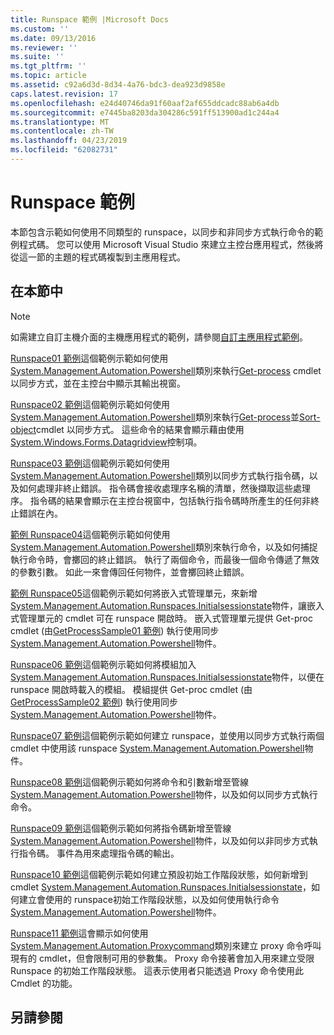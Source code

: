 ```yaml
---
title: Runspace 範例 |Microsoft Docs
ms.custom: ''
ms.date: 09/13/2016
ms.reviewer: ''
ms.suite: ''
ms.tgt_pltfrm: ''
ms.topic: article
ms.assetid: c92a6d3d-8d34-4a76-bdc3-dea923d9858e
caps.latest.revision: 17
ms.openlocfilehash: e24d40746da91f60aaf2af655ddcadc88ab6a4db
ms.sourcegitcommit: e7445ba8203da304286c591ff513900ad1c244a4
ms.translationtype: MT
ms.contentlocale: zh-TW
ms.lasthandoff: 04/23/2019
ms.locfileid: "62082731"
---
```

# <a name="runspace-samples"></a>Runspace 範例

本節包含示範如何使用不同類型的 runspace，以同步和非同步方式執行命令的範例程式碼。 您可以使用 Microsoft Visual Studio 來建立主控台應用程式，然後將從這一節的主題的程式碼複製到主應用程式。

## <a name="in-this-section"></a>在本節中

> [!NOTE]
> 如需建立自訂主機介面的主機應用程式的範例，請參閱[自訂主應用程式範例](./custom-host-samples.md)。

 [Runspace01 範例](./runspace01-sample.md)這個範例示範如何使用[System.Management.Automation.Powershell](/dotnet/api/system.management.automation.powershell)類別來執行[Get-process](/powershell/module/Microsoft.PowerShell.Management/Get-Process) cmdlet 以同步方式，並在主控台中顯示其輸出視窗。

 [Runspace02 範例](./runspace02-sample.md)這個範例示範如何使用[System.Management.Automation.Powershell](/dotnet/api/system.management.automation.powershell)類別來執行[Get-process](/powershell/module/Microsoft.PowerShell.Management/Get-Process)並[Sort-object](/powershell/module/Microsoft.PowerShell.Utility/Sort-Object)cmdlet 以同步方式。 這些命令的結果會顯示藉由使用[System.Windows.Forms.Datagridview](/dotnet/api/System.Windows.Forms.DataGridView)控制項。

 [Runspace03 範例](./runspace03-sample.md)這個範例示範如何使用[System.Management.Automation.Powershell](/dotnet/api/system.management.automation.powershell)類別以同步方式執行指令碼，以及如何處理非終止錯誤。 指令碼會接收處理序名稱的清單，然後擷取這些處理序。 指令碼的結果會顯示在主控台視窗中，包括執行指令碼時所產生的任何非終止錯誤在內。

 [範例 Runspace04](./runspace04-sample.md)這個範例示範如何使用[System.Management.Automation.Powershell](/dotnet/api/system.management.automation.powershell)類別來執行命令，以及如何捕捉執行命令時，會擲回的終止錯誤。 執行了兩個命令，而最後一個命令傳遞了無效的參數引數。 如此一來會傳回任何物件，並會擲回終止錯誤。

 [範例 Runspace05](./runspace05-sample.md)這個範例示範如何將嵌入式管理單元，來新增[System.Management.Automation.Runspaces.Initialsessionstate](/dotnet/api/System.Management.Automation.Runspaces.InitialSessionState)物件，讓嵌入式管理單元的 cmdlet 可在 runspace 開啟時。 嵌入式管理單元提供 Get-proc cmdlet (由[GetProcessSample01 範例](../cmdlet/getprocesssample01-sample.md)) 執行使用同步[System.Management.Automation.Powershell](/dotnet/api/system.management.automation.powershell)物件。

 [Runspace06 範例](./runspace06-sample.md)這個範例示範如何將模組加入[System.Management.Automation.Runspaces.Initialsessionstate](/dotnet/api/System.Management.Automation.Runspaces.InitialSessionState)物件，以便在 runspace 開啟時載入的模組。 模組提供 Get-proc cmdlet (由[GetProcessSample02 範例](../cmdlet/getprocesssample02-sample.md)) 執行使用同步[System.Management.Automation.Powershell](/dotnet/api/system.management.automation.powershell)物件。

 [Runspace07 範例](./runspace07-sample.md)這個範例示範如何建立 runspace，並使用以同步方式執行兩個 cmdlet 中使用該 runspace [System.Management.Automation.Powershell](/dotnet/api/system.management.automation.powershell)物件。

 [Runspace08 範例](./runspace08-sample.md)這個範例示範如何將命令和引數新增至管線[System.Management.Automation.Powershell](/dotnet/api/system.management.automation.powershell)物件，以及如何以同步方式執行命令。

 [Runspace09 範例](./runspace09-sample.md)這個範例示範如何將指令碼新增至管線[System.Management.Automation.Powershell](/dotnet/api/system.management.automation.powershell)物件，以及如何以非同步方式執行指令碼。 事件為用來處理指令碼的輸出。

 [Runspace10 範例](./runspace10-sample.md)這個範例示範如何建立預設初始工作階段狀態，如何新增到 cmdlet [System.Management.Automation.Runspaces.Initialsessionstate](/dotnet/api/System.Management.Automation.Runspaces.InitialSessionState)，如何建立會使用的 runspace初始工作階段狀態，以及如何使用執行命令[System.Management.Automation.Powershell](/dotnet/api/system.management.automation.powershell)物件。

 [Runspace11 範例](./runspace11-sample.md)這會顯示如何使用[System.Management.Automation.Proxycommand](/dotnet/api/System.Management.Automation.ProxyCommand)類別來建立 proxy 命令呼叫現有的 cmdlet，但會限制可用的參數集。 Proxy 命令接著會加入用來建立受限 Runspace 的初始工作階段狀態。 這表示使用者只能透過 Proxy 命令使用此 Cmdlet 的功能。

## <a name="see-also"></a>另請參閱
